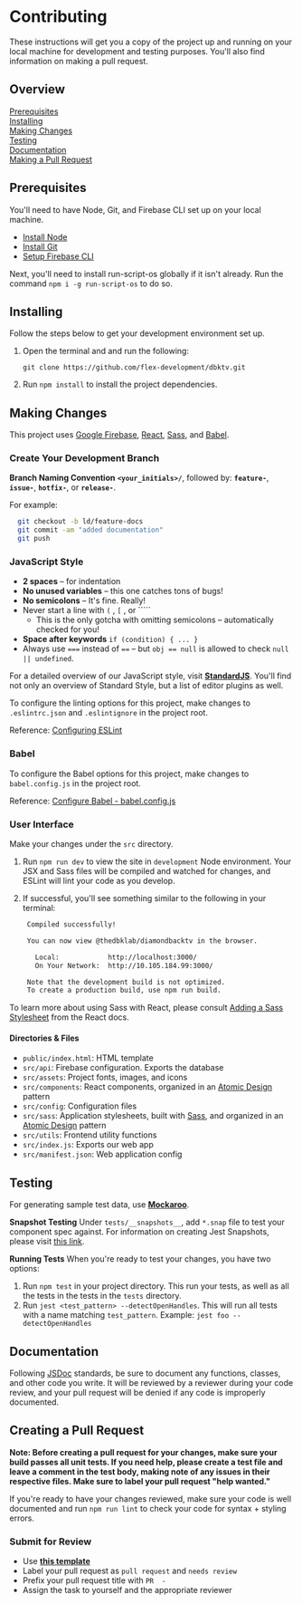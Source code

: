 # Contributing

These instructions will get you a copy of the project up and running on your
local machine for development and testing purposes. You'll also find information
on making a pull request.

## Overview

[Prerequisites](#prerequisites)  
[Installing](#installing)  
[Making Changes](#making-changes)  
[Testing](#testing)  
[Documentation](#documentation)  
[Making a Pull Request](#making-a-pull-request)  

## Prerequisites

You'll need to have Node, Git, and Firebase CLI set up on your local machine.

- [Install Node](https://nodejs.org/en/download/)
- [Install Git](https://git-scm.com/downloads)
- [Setup Firebase CLI](https://firebase.google.com/docs/cli)

Next, you'll need to install run-script-os globally if it isn't already.
Run the command `npm i -g run-script-os` to do so.

## Installing

Follow the steps below to get your development environment set up.

1. Open the terminal and and run the following:

    `git clone https://github.com/flex-development/dbktv.git`

2. Run `npm install` to install the project dependencies.

## Making Changes

This project uses [Google Firebase][2], [React][2], [Sass][3], and [Babel][4].

### Create Your Development Branch

**Branch Naming Convention**
**`<your_initials>/`**, followed by: **`feature-`**, **`issue-`**, **`hotfix-`**, or **`release-`**.

For example:

```bash
  git checkout -b ld/feature-docs
  git commit -am "added documentation"
  git push
```

### JavaScript Style

- **2 spaces** – for indentation
- **No unused variables** – this one catches tons of bugs!
- **No semicolons** – It's fine. Really!
- Never start a line with `(` , `[` , or `````
  - This is the only gotcha with omitting semicolons – automatically checked for you!
- **Space after keywords** `if (condition) { ... }`
- Always use `===` instead of `==` – but `obj == null` is allowed to check `null || undefined`.

For a detailed overview of our JavaScript style, visit [**StandardJS**][5].
You'll find not only an overview of Standard Style, but a list of editor plugins
as well.

To configure the linting options for this project, make changes to
`.eslintrc.json` and `.eslintignore` in the project root.

Reference: [Configuring ESLint](https://eslint.org/docs/user-guide/configuring)

### Babel

To configure the Babel options for this project, make changes to
`babel.config.js` in the project root.

Reference: [Configure Babel - babel.config.js](https://babeljs.io/docs/en/configuration#babelconfigjs)

### User Interface

Make your changes under the `src` directory.

1. Run `npm run dev` to view the site in `development` Node environment. Your
   JSX and Sass files will be compiled and watched for changes, and ESLint will
   lint your code as you develop.
2. If successful, you'll see something similar to the following in your terminal:

   ```bash
    Compiled successfully!

    You can now view @thedbklab/diamondbacktv in the browser.

      Local:            http://localhost:3000/
      On Your Network:  http://10.105.184.99:3000/

    Note that the development build is not optimized.
    To create a production build, use npm run build.
   ```

To learn more about using Sass with React, please consult [Adding a Sass Stylesheet](https://create-react-app.dev/docs/adding-a-sass-stylesheet) from the React docs.

#### Directories & Files

- `public/index.html`: HTML template
- `src/api`: Firebase configuration. Exports the database
- `src/assets`: Project fonts, images, and icons
- `src/components`: React components, organized in an [Atomic Design][6] pattern
- `src/config`: Configuration files
- `src/sass`: Application stylesheets, built with [Sass][3], and organized in an [Atomic Design][6] pattern
- `src/utils`: Frontend utility functions
- `src/index.js`: Exports our web app
- `src/manifest.json`: Web application config

## Testing

For generating sample test data, use [**Mockaroo**][7].

**Snapshot Testing**
Under `tests/__snapshots__`, add `*.snap` file to test your component spec
against. For information on creating Jest Snapshots, please visit [this link][8].

**Running Tests**
When you're ready to test your changes, you have two options:

1. Run `npm test` in your project directory. This run your tests, as well as all
   the tests in the tests in the `tests` directory.
2. Run `jest <test_pattern> --detectOpenHandles`. This will run all tests with a
   name matching `test_pattern`. Example: `jest foo --detectOpenHandles`

## Documentation

Following [JSDoc][9] standards, be sure to document any
functions, classes, and other code you write. It will be reviewed by a reviewer
during your code review, and your pull request will be denied if any code is
improperly documented.

## Creating a Pull Request

**Note: Before creating a pull request for your changes, make sure your build
passes all unit tests. If you need help, please create a test file and leave a
comment in the test body, making note of any issues in their respective files.
Make sure to label your pull request "help wanted."**

If you're ready to have your changes reviewed, make sure your code is well
documented and run `npm run lint` to check your code for syntax + styling errors.

### Submit for Review

- Use [**this template**][10]
- Label your pull request as `pull request` and `needs review`
- Prefix your pull request title with `PR  -`
- Assign the task to yourself and the appropriate reviewer

[1]: https://firebase.google.com/
[2]: https://reactjs.org/
[3]: https://sass-lang.com/
[4]: https://babeljs.io/docs/en/#jsx-and-react
[5]: https://standardjs.com
[6]: http://atomicdesign.bradfrost.com/chapter-2/
[7]: https://mockaroo.com/
[8]: https://jestjs.io/docs/en/snapshot-testing
[9]: https://jsdoc.app/
[10]: ./pull_request_template.md
